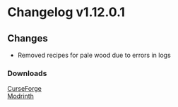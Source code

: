 # Changelog v1.12.0.1

## Changes
- Removed recipes for pale wood due to errors in logs

### Downloads
[CurseForge](https://curseforge.com/minecraft/mc-mods/nemos-woodcutter) <br>
[Modrinth](https://modrinth.com/mod/nemos-woodcutter)